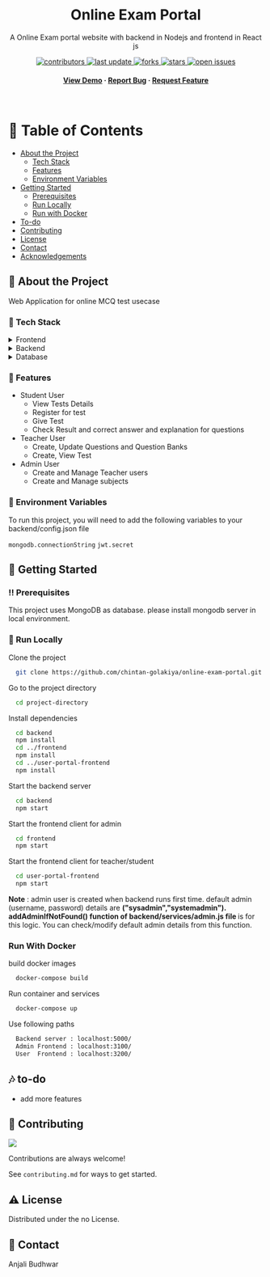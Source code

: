 <!--
Hey, thanks for using the awesome-readme-template template.  
If you have any enhancements, then fork this project and create a pull request 
or just open an issue with the label "enhancement".
Don't forget to give this project a star for additional support ;)
Maybe you can mention me or this repo in the acknowledgements too
-->
<div align="center">
  <h1>Online Exam Portal</h1>
  <p>
    A Online Exam portal website with backend in Nodejs and frontend in React js 
  </p>
  
<!-- Badges -->
<p>
  <a href="https://github.com/chintan-golakiya/online-exam-portal/graphs/contributors">
    <img src="https://img.shields.io/github/contributors/chintan-golakiya/online-exam-portal" alt="contributors" />
  </a>
  <a href="">
    <img src="https://img.shields.io/github/last-commit/chintan-golakiya/online-exam-portal" alt="last update" />
  </a>
  <a href="https://github.com/chintan-golakiya/online-exam-portal/network/members">
    <img src="https://img.shields.io/github/forks/chintan-golakiya/online-exam-portal" alt="forks" />
  </a>
  <a href="https://github.com/chintan-golakiya/online-exam-portal/stargazers">
    <img src="https://img.shields.io/github/stars/chintan-golakiya/online-exam-portal" alt="stars" />
  </a>
  <a href="https://github.com/chintan-golakiya/online-exam-portal/issues/">
    <img src="https://img.shields.io/github/issues/chintan-golakiya/online-exam-portal" alt="open issues" />
  </a>
</p>
   
<h4>
    <a href="https://chintan-golakiya.github.io/online-exam-portal-frontend/">View Demo</a>
  <span> · </span>
    <a href="https://github.com/chintan-golakiya/online-exam-portal/issues/">Report Bug</a>
  <span> · </span>
    <a href="https://github.com/chintan-golakiya/online-exam-portal/issues/">Request Feature</a>
  </h4>
</div>

<br />

<!-- Table of Contents -->
# :notebook_with_decorative_cover: Table of Contents

- [About the Project](#star2-about-the-project)
  * [Tech Stack](#space_invader-tech-stack)
  * [Features](#dart-features)
  * [Environment Variables](#key-environment-variables)
- [Getting Started](#toolbox-getting-started)
  * [Prerequisites](#bangbang-prerequisites)
  * [Run Locally](#running-run-locally)
  * [Run with Docker](#run-with-docker)
- [To-do](#notes-to-do)
- [Contributing](#wave-contributing)
- [License](#warning-license)
- [Contact](#handshake-contact)
- [Acknowledgements](#gem-acknowledgements)

  

<!-- About the Project -->
## :star2: About the Project
  Web Application for online MCQ test usecase


<!-- TechStack -->
### :space_invader: Tech Stack

<details>
  <summary>Frontend</summary>
  <ul>
    <li><a href="https://reactjs.org/">React.js</a></li>
    <li><a href="https://react-redux.js.org/">React-Redux</a></li>
    <li><a href="https://www.mui.com">Material UI library</a></li>
    <li><a href="https://html.com/html5/">HTML 5</a></li>
    <li><a href="https://www.css3.com/">CSS 3</a></li>
  </ul>
</details>

<details>
  <summary>Backend</summary>
  <ul>
    <li><a href="https://www.nodejs.org">Node.js</a></li>
    <li><a href="https://www.expressjs.com/">Express.js</a></li>
    <li><a href="https://www.passportjs.org/">Passport.js</a></li>
  </ul>
</details>

<details>
<summary>Database</summary>
  <ul>
    <li><a href="https://www.mongodb.com/">MongoDB</a></li>
  </ul>
</details>


<!-- Features -->
### :dart: Features

- Student User
  - View Tests Details
  - Register for test
  - Give Test
  - Check Result and correct answer and explanation for questions
- Teacher User
  - Create, Update Questions and Question Banks
  - Create, View Test
- Admin User
  - Create and Manage Teacher users
  - Create and Manage subjects


<!-- Env Variables -->
### :key: Environment Variables

To run this project, you will need to add the following variables to your backend/config.json file

`mongodb.connectionString`
`jwt.secret`

<!-- Getting Started -->
## 	:toolbox: Getting Started

<!-- Prerequisites -->
### :bangbang: Prerequisites

This project uses MongoDB as database. please install mongodb server in local environment.

<!-- Run Locally -->
### :running: Run Locally

Clone the project

```bash
  git clone https://github.com/chintan-golakiya/online-exam-portal.git
```

Go to the project directory

```bash
  cd project-directory
```

Install dependencies

```bash
  cd backend
  npm install
  cd ../frontend
  npm install
  cd ../user-portal-frontend
  npm install
```

Start the backend server

```bash
  cd backend
  npm start
```

Start the frontend client for admin

```bash
  cd frontend
  npm start
```

Start the frontend client for teacher/student

```bash
  cd user-portal-frontend
  npm start
```

<b>Note</b> : admin user is created when backend runs first time. default admin (username, password) details are <b>("sysadmin","systemadmin"). addAdminIfNotFound() function of backend/services/admin.js file </b> is for this logic. You can check/modify default admin details from this function.

<!-- Run with Docker -->
### Run With Docker

build docker images

```bash
  docker-compose build
```

Run container and services

```bash
  docker-compose up
```

Use following paths 

```bash
  Backend server : localhost:5000/
  Admin Frontend : localhost:3100/
  User  Frontend : localhost:3200/
```

<!-- To Do -->
## :notes: to-do
  <ul>
  <li> add more features </li>
  </ul>
 
<!-- Contributing -->
## :wave: Contributing

<a href="https://github.com/chintan-golakiya/online-exam-portal/graphs/contributors">
  <img src="https://contrib.rocks/image?repo=chintan-golakiya/online-exam-portal" />
</a>


Contributions are always welcome!

See `contributing.md` for ways to get started.




<!-- License -->
## :warning: License

Distributed under the no License. 


<!-- Contact -->
## :handshake: Contact

Anjali Budhwar



